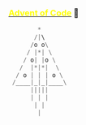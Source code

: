 ### [<span style="color:yellow">Advent of Code</span>](https://adventofcode.com) 🎄

```python
        *
       /|\ 
      /o o\
     / |*| \
    / o| |o \
   /  |*|*|  \
  / o | | | o \
 /____|_|_|____\
      |||||
      | | |
       | |
        |
```
